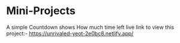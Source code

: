 ﻿# Mini-Projects
A simple Countdown shows How much time left
live link to view this project:- https://unrivaled-yeot-2e0bc8.netlify.app/
